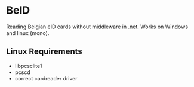 BeID
====
Reading Belgian eID cards without middleware in .net.
Works on Windows and linux (mono).

## Linux Requirements
 - libpcsclite1
 - pcscd
 - correct cardreader driver
